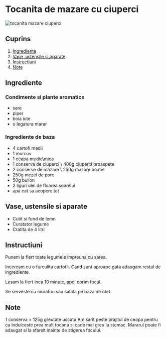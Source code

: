 # Tocanita de mazare cu ciuperci

![tocanita mazare ciuperci](https://farm5.staticflickr.com/4436/36223106293_3fced34e08.jpg)

## Cuprins

1. [Ingrediente](#ingrediente)
2. [Vase, ustensile si aparate](#vase-ustensile-aparate)
3. [Instructiuni](#instructiuni)
4. [Note](#note)

<a id="ingrediente"></a>

## Ingrediente

### Condimente si plante aromatice

- sare
- piper
- boia iute
- o legatura marar 

### Ingrediente de baza

- 4 cartofi medii
- 1 morcov
- 1 ceapa medie\mica
- 1 conserva de ciuperci \ 400g ciuperci proaspete
- 2 conserve de mazare \ 250g mazare boabe
- 250g mezel de porc
- 50g bulion
- 2 liguri ulei de floarea soarelui
- apa cat sa acopere tot

<a id="vase-ustensile-aparate"></a>

## Vase, ustensile si aparate

- Cutit si fund de lemn
- Curatator legume
- Cratita de 4 litri

<a id="instructiuni"></a>

## Instructiuni

Punem la fiert toate legumele impreuna cu sarea.

Incercam cu o furculita cartofii. Cand sunt aproape gata adaugam restul de ingrediente.

Lasam la fiert inca 10 minute, apoi oprim focul.

Se serveste cu muraturi sau salata pe baza de otet.


<a id="note"></a>

## Note

1 conserva = 125g greutate uscata
Am sarit peste prajitul de ceapa pentru ca indulceste prea mult tocana si cade mai greu la stomac.
Mararul poate fi adaugat si la sfarsit inainte de stigerea focului.